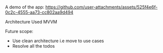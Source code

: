 A demo of the app:
https://github.com/user-attachments/assets/525f4e6f-0c2c-4555-aa73-cc802aa9d494

Architecture Used
MVVM

Future scope:
- Use clean architecture i.e move to use cases
- Resolve all the todos

